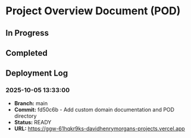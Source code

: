 # Project Overview Document (POD)

## In Progress

## Completed

## Deployment Log

### 2025-10-05 13:33:00
- **Branch:** main
- **Commit:** fd50c6b - Add custom domain documentation and POD directory
- **Status:** READY
- **URL:** https://ggw-61hqkr9ks-davidhenrymorgans-projects.vercel.app
